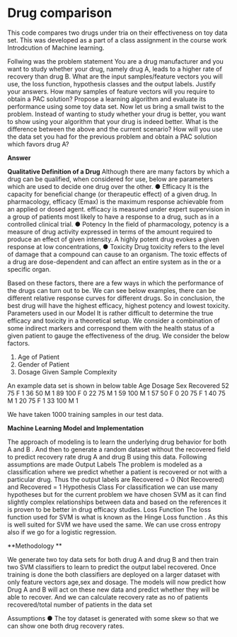 # Drug comparison
This code compares two drugs under tria on their effectiveness on toy data set.
This was developed as a part of a class assignment in the course work Introdcution of Machine learning.

Follwing was the problem statement 
You are a drug manufacturer and you want to study whether your drug, namely drug A, leads to a higher rate of recovery than drug B. 
What are the input samples/feature vectors you will use, the loss function, hypothesis classes and the output labels. Justify your answers. 
How many samples of feature vectors will you require to obtain a PAC solution? Propose a learning algorithm and evaluate its performance using some toy data set. 
Now let us bring a small twist to the problem. Instead of wanting to study whether your drug is better, you want to show using your algorithm that your drug is indeed better. What is the difference between the above and the current scenario? How will you use the data set you had for the previous problem and obtain a PAC solution which favors drug A? 

**Answer**

**Qualitative Definition of a Drug** 
Although there are many factors by which a drug can be qualified, when considered for use, below are parameters which are used to decide one drug over the other. 
● Efficacy 
It is the capacity for beneficial change (or therapeutic effect) of a given drug. In pharmacology, efficacy (Emax) is the maximum response achievable from an applied or dosed agent. efficacy is measured under expert supervision in a group of patients most likely to have a response to a drug, such as in a controlled clinical trial. 
● Potency 
In the field of pharmacology, potency is a measure of drug activity expressed in terms of the amount required to produce an effect of given intensity. A highly potent drug evokes a given response at low concentrations, 
● Toxicity 
Drug toxicity refers to the level of damage that a compound can cause to an organism. The toxic effects of a drug are dose-dependent and can affect an entire system as in the or a specific organ.

Based on these factors, there are a few ways in which the performance of the drugs can turn out to be. 
We can see below examples, there can be different relative response curves for different drugs. 
So in conclusion, the best drug will have the highest efficacy, highest potency and lowest toxicity.
Parameters used in our Model 
It is rather difficult to determine the true efficacy and toxicity in a theoretical setup. We consider a combination of some indirect markers and correspond them with the health status of a given patient to gauge the effectiveness of the drug. 
We consider the below factors. 
1. Age of Patient 
2. Gender of Patient 
3. Dosage Given 
Sample Complexity 

An example data set is shown in below table 
Age Dosage Sex Recovered 
52 75 F 1 
36 50 M 1 
89 100 F 0 
22 75 M 1 
59 100 M 1 
57 50 F 0 
20 75 F 1 
40 75 M 1 
20 75 F 1 
33 100 M 1 

We have taken 1000 training samples in our test data. 

**Machine Learning Model and Implementation** 

The approach of modeling is to learn the underlying drug behavior for both A and B . And then to generate a random dataset without the recovered field to predict recovery rate drug A and drug B using this data. Following assumptions are made 
Output Labels 
The problem is modeled as a classification where we predict whether a patient is recovered or not with a particular drug. Thus the output labels are Recovered = 0 (Not Recovered) and Recovered = 1 
Hypothesis Class 
For classification we can use many hypotheses but for the current problem we have chosen SVM as it can find slightly complex relationships between data and based on the references it is proven to be better in drug efficacy studies. 
Loss Function 
The loss function used for SVM is what is known as the Hinge Loss function . As this is well suited for SVM we have used the same. We can use cross entropy also if we go for a logistic regression.

**Methodology **

We generate two toy data sets for both drug A and drug B and then train two SVM classifiers to learn to predict the output label recovered. Once training is done the both classifiers are deployed on a larger dataset with only feature vectors age,sex and dosage. The models will now predict how Drug A and B will act on these new data and predict whether they will be able to recover. And we can calculate recovery rate as no of patients recovered/total number of patients in the data set 
 

Assumptions 
● The toy dataset is generated with some skew so that we can show one both drug recovery rates.


